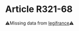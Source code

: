 # Article R321-68

⚠️Missing data from [legifrance](https://www.legifrance.gouv.fr/codes/article_lc/LEGIARTI000006266272)⚠️